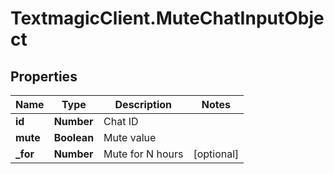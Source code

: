# TextmagicClient.MuteChatInputObject

## Properties
Name | Type | Description | Notes
------------ | ------------- | ------------- | -------------
**id** | **Number** | Chat ID | 
**mute** | **Boolean** | Mute value | 
**_for** | **Number** | Mute for N hours | [optional] 


